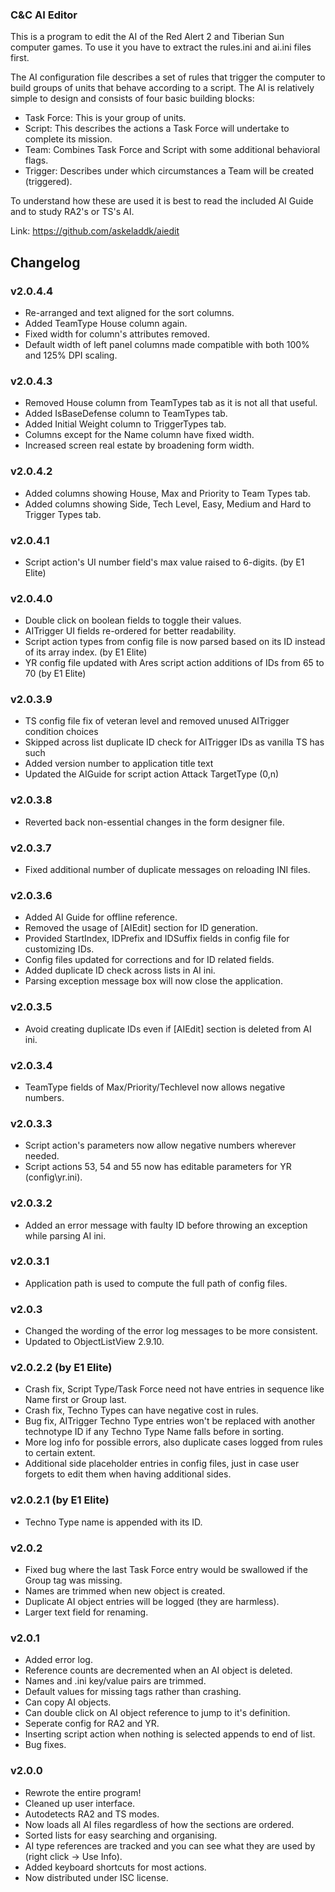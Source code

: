 ### C&C AI Editor ###

This is a program to edit the AI of the Red Alert 2 and Tiberian Sun computer games. To use it you have to extract the rules.ini and ai.ini files first.

The AI configuration file describes a set of rules that trigger the computer to build groups of units that behave according to a script. The AI is relatively simple to design and consists of four basic building blocks:
- Task Force: This is your group of units.
- Script: This describes the actions a Task Force will undertake to complete its mission.
- Team: Combines Task Force and Script with some additional behavioral flags.
- Trigger: Describes under which circumstances a Team will be created (triggered).

To understand how these are used it is best to read the included AI Guide and to study RA2's or TS's AI.

Link: https://github.com/askeladdk/aiedit

## Changelog ##

### v2.0.4.4 ###
- Re-arranged and text aligned for the sort columns.
- Added TeamType House column again.
- Fixed width for column's attributes removed.
- Default width of left panel columns made compatible with both 100% and 125% DPI scaling.

### v2.0.4.3 ###
- Removed House column from TeamTypes tab as it is not all that useful.
- Added IsBaseDefense column to TeamTypes tab.
- Added Initial Weight column to TriggerTypes tab.
- Columns except for the Name column have fixed width.
- Increased screen real estate by broadening form width.

### v2.0.4.2 ###
- Added columns showing House, Max and Priority to Team Types tab.
- Added columns showing Side, Tech Level, Easy, Medium and Hard to Trigger Types tab.

### v2.0.4.1 ###
- Script action's UI number field's max value raised to 6-digits. (by E1 Elite)

### v2.0.4.0 ###
- Double click on boolean fields to toggle their values.
- AITrigger UI fields re-ordered for better readability.
- Script action types from config file is now parsed based on its ID instead of its array index. (by E1 Elite)
- YR config file updated with Ares script action additions of IDs from 65 to 70 (by E1 Elite)

### v2.0.3.9 ###
- TS config file fix of veteran level and removed unused AITrigger condition choices
- Skipped across list duplicate ID check for AITrigger IDs as vanilla TS has such
- Added version number to application title text
- Updated the AIGuide for script action Attack TargetType (0,n)

### v2.0.3.8 ###
- Reverted back non-essential changes in the form designer file.

### v2.0.3.7 ###
- Fixed additional number of duplicate messages on reloading INI files.

### v2.0.3.6 ###
- Added AI Guide for offline reference.
- Removed the usage of [AIEdit] section for ID generation.
- Provided StartIndex, IDPrefix and IDSuffix fields in config file for customizing IDs.
- Config files updated for corrections and for ID related fields.
- Added duplicate ID check across lists in AI ini.
- Parsing exception message box will now close the application.

### v2.0.3.5 ###
- Avoid creating duplicate IDs even if [AIEdit] section is deleted from AI ini.

### v2.0.3.4 ###
- TeamType fields of Max/Priority/Techlevel now allows negative numbers.

### v2.0.3.3 ###
- Script action's parameters now allow negative numbers wherever needed.
- Script actions 53, 54 and 55 now has editable parameters for YR (config\yr.ini).

### v2.0.3.2 ###
- Added an error message with faulty ID before throwing an exception while parsing AI ini.

### v2.0.3.1 ###
- Application path is used to compute the full path of config files.

### v2.0.3 ###
- Changed the wording of the error log messages to be more consistent.
- Updated to ObjectListView 2.9.10.

### v2.0.2.2 (by E1 Elite) ###
- Crash fix, Script Type/Task Force need not have entries in sequence like Name first or Group last.
- Crash fix, Techno Types can have negative cost in rules.
- Bug fix, AITrigger Techno Type <none> entries won't be replaced with another technotype ID
if any Techno Type Name falls before <none> in sorting.
- More log info for possible errors, also duplicate cases logged from rules to certain extent.
- Additional side placeholder entries in config files, just in case user forgets to edit them when
having additional sides.

### v2.0.2.1 (by E1 Elite) ###
- Techno Type name is appended with its ID.

### v2.0.2 ###
- Fixed bug where the last Task Force entry would be swallowed if the Group tag was missing.
- Names are trimmed when new object is created.
- Duplicate AI object entries will be logged (they are harmless).
- Larger text field for renaming.

### v2.0.1 ###
- Added error log.
- Reference counts are decremented when an AI object is deleted.
- Names and .ini key/value pairs are trimmed.
- Default values for missing tags rather than crashing.
- Can copy AI objects.
- Can double click on AI object reference to jump to it's definition.
- Seperate config for RA2 and YR.
- Inserting script action when nothing is selected appends to end of list.
- Bug fixes.

### v2.0.0 ###
- Rewrote the entire program!
- Cleaned up user interface.
- Autodetects RA2 and TS modes.
- Now loads all AI files regardless of how the sections are ordered.
- Sorted lists for easy searching and organising.
- AI type references are tracked and you can see what they are used by (right click -> Use Info).
- Added keyboard shortcuts for most actions.
- Now distributed under ISC license.
